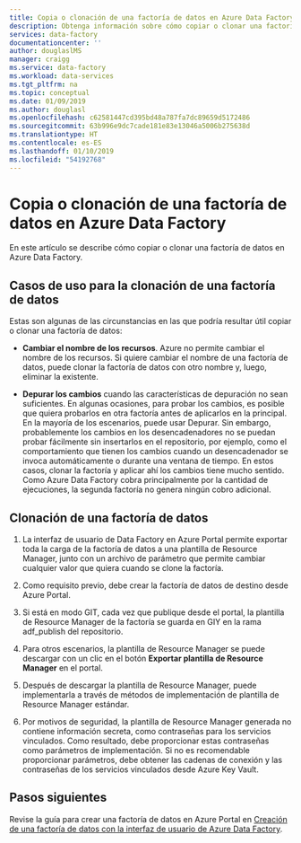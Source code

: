 ```yaml
---
title: Copia o clonación de una factoría de datos en Azure Data Factory | Microsoft Docs
description: Obtenga información sobre cómo copiar o clonar una factoría de datos en Azure Data Factory
services: data-factory
documentationcenter: ''
author: douglaslMS
manager: craigg
ms.service: data-factory
ms.workload: data-services
ms.tgt_pltfrm: na
ms.topic: conceptual
ms.date: 01/09/2019
ms.author: douglasl
ms.openlocfilehash: c62581447cd395bd48a787fa7dc89659d5172486
ms.sourcegitcommit: 63b996e9dc7cade181e83e13046a5006b275638d
ms.translationtype: HT
ms.contentlocale: es-ES
ms.lasthandoff: 01/10/2019
ms.locfileid: "54192768"
---
```

# <a name="copy-or-clone-a-data-factory-in-azure-data-factory"></a>Copia o clonación de una factoría de datos en Azure Data Factory

En este artículo se describe cómo copiar o clonar una factoría de datos en Azure Data Factory.

## <a name="use-cases-for-cloning-a-data-factory"></a>Casos de uso para la clonación de una factoría de datos

Estas son algunas de las circunstancias en las que podría resultar útil copiar o clonar una factoría de datos:

-   **Cambiar el nombre de los recursos**. Azure no permite cambiar el nombre de los recursos. Si quiere cambiar el nombre de una factoría de datos, puede clonar la factoría de datos con otro nombre y, luego, eliminar la existente.

-   **Depurar los cambios** cuando las características de depuración no sean suficientes. En algunas ocasiones, para probar los cambios, es posible que quiera probarlos en otra factoría antes de aplicarlos en la principal. En la mayoría de los escenarios, puede usar Depurar. Sin embargo, probablemente los cambios en los desencadenadores no se puedan probar fácilmente sin insertarlos en el repositorio, por ejemplo, como el comportamiento que tienen los cambios cuando un desencadenador se invoca automáticamente o durante una ventana de tiempo. En estos casos, clonar la factoría y aplicar ahí los cambios tiene mucho sentido. Como Azure Data Factory cobra principalmente por la cantidad de ejecuciones, la segunda factoría no genera ningún cobro adicional.

## <a name="how-to-clone-a-data-factory"></a>Clonación de una factoría de datos

1. La interfaz de usuario de Data Factory en Azure Portal permite exportar toda la carga de la factoría de datos a una plantilla de Resource Manager, junto con un archivo de parámetro que permite cambiar cualquier valor que quiera cuando se clone la factoría.

1. Como requisito previo, debe crear la factoría de datos de destino desde Azure Portal.

1. Si está en modo GIT, cada vez que publique desde el portal, la plantilla de Resource Manager de la factoría se guarda en GIY en la rama adf_publish del repositorio.

1. Para otros escenarios, la plantilla de Resource Manager se puede descargar con un clic en el botón **Exportar plantilla de Resource Manager** en el portal.

1. Después de descargar la plantilla de Resource Manager, puede implementarla a través de métodos de implementación de plantilla de Resource Manager estándar.

1. Por motivos de seguridad, la plantilla de Resource Manager generada no contiene información secreta, como contraseñas para los servicios vinculados. Como resultado, debe proporcionar estas contraseñas como parámetros de implementación. Si no es recomendable proporcionar parámetros, debe obtener las cadenas de conexión y las contraseñas de los servicios vinculados desde Azure Key Vault.

## <a name="next-steps"></a>Pasos siguientes

Revise la guía para crear una factoría de datos en Azure Portal en [Creación de una factoría de datos con la interfaz de usuario de Azure Data Factory](quickstart-create-data-factory-portal.md).
